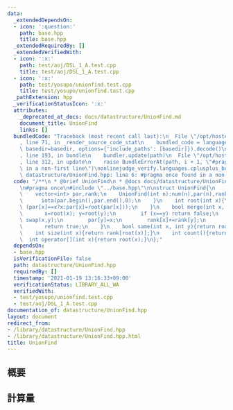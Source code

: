 ```yaml
---
data:
  _extendedDependsOn:
  - icon: ':question:'
    path: base.hpp
    title: base.hpp
  _extendedRequiredBy: []
  _extendedVerifiedWith:
  - icon: ':x:'
    path: test/aoj/DSL_1_A.test.cpp
    title: test/aoj/DSL_1_A.test.cpp
  - icon: ':x:'
    path: test/yosupo/unionfind.test.cpp
    title: test/yosupo/unionfind.test.cpp
  _pathExtension: hpp
  _verificationStatusIcon: ':x:'
  attributes:
    _deprecated_at_docs: docs/datastructure/UnionFind.md
    document_title: UnionFind
    links: []
  bundledCode: "Traceback (most recent call last):\n  File \"/opt/hostedtoolcache/Python/3.9.1/x64/lib/python3.9/site-packages/onlinejudge_verify/documentation/build.py\"\
    , line 71, in _render_source_code_stat\n    bundled_code = language.bundle(stat.path,\
    \ basedir=basedir, options={'include_paths': [basedir]}).decode()\n  File \"/opt/hostedtoolcache/Python/3.9.1/x64/lib/python3.9/site-packages/onlinejudge_verify/languages/cplusplus.py\"\
    , line 193, in bundle\n    bundler.update(path)\n  File \"/opt/hostedtoolcache/Python/3.9.1/x64/lib/python3.9/site-packages/onlinejudge_verify/languages/cplusplus_bundle.py\"\
    , line 312, in update\n    raise BundleErrorAt(path, i + 1, \"#pragma once found\
    \ in a non-first line\")\nonlinejudge_verify.languages.cplusplus_bundle.BundleErrorAt:\
    \ datastructure/UnionFind.hpp: line 6: #pragma once found in a non-first line\n"
  code: "/**\n * @brief UnionFind\n * @docs docs/datastructure/UnionFind.md\n */\n\
    \n#pragma once\n#include \"../base.hpp\"\n\nstruct UnionFind{\n    int num;\n\
    \    vector<int> par,rank;\n    UnionFind(int n):num(n),par(n),rank(n,1){\n  \
    \      iota(par.begin(),par.end(),0);\n    }\n    int root(int x){\n        return\
    \ (par[x]==x?x:par[x]=root(par[x]));\n    }\n    bool merge(int x, int y){\n \
    \       x=root(x); y=root(y);\n        if (x==y) return false;\n        if (rank[x]<rank[y])\
    \ swap(x,y);\n        par[y]=x;\n        rank[x]+=rank[y];\n        --num;\n \
    \       return true;\n    }\n    bool same(int x, int y){return root(x)==root(y);}\n\
    \    int size(int x){return rank[root(x)];}\n    int count(){return num;}\n  \
    \  int operator[](int x){return root(x);}\n};"
  dependsOn:
  - base.hpp
  isVerificationFile: false
  path: datastructure/UnionFind.hpp
  requiredBy: []
  timestamp: '2021-01-19 13:16:33+09:00'
  verificationStatus: LIBRARY_ALL_WA
  verifiedWith:
  - test/yosupo/unionfind.test.cpp
  - test/aoj/DSL_1_A.test.cpp
documentation_of: datastructure/UnionFind.hpp
layout: document
redirect_from:
- /library/datastructure/UnionFind.hpp
- /library/datastructure/UnionFind.hpp.html
title: UnionFind
---
```

## 概要

## 計算量